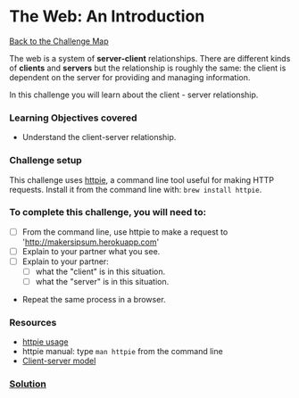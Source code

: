 # The Web: An Introduction

[Back to the Challenge Map](00_challenge_map.md)

The web is a system of **server-client** relationships. There are different kinds of **clients** and **servers** but the relationship is roughly the same: the client is dependent on the server for providing and managing information.

In this challenge you will learn about the client - server relationship.

### Learning Objectives covered
- Understand the client-server relationship.

### Challenge setup
This challenge uses [httpie](https://github.com/jkbrzt/httpie), a command line tool useful for making HTTP requests. Install it from the command line with: `brew install httpie`.

### To complete this challenge, you will need to:

- [ ] From the command line, use httpie to make a request to 'http://makersipsum.herokuapp.com'
- [ ] Explain to your partner what you see.
- [ ] Explain to your partner:
  - [ ] what the "client" is in this situation.
  - [ ] what the "server" is in this situation.
- Repeat the same process in a browser.

### Resources

- [httpie usage](https://github.com/jkbrzt/httpie#usage)
- httpie manual: type `man httpie` from the command line
- [Client-server model](https://en.wikipedia.org/wiki/Client%E2%80%93server_model)

### [Solution](solutions/3.md)

